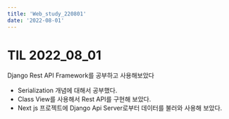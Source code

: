 ```yaml
---
title: 'Web_study_220801'
date: '2022-08-01'
---
```


# TIL 2022_08_01
Django Rest API Framework를 공부하고 사용해보았다
- Serialization 개념에 대해서 공부했다.
- Class View를 사용해서 Rest API를 구현해 보았다.
- Next js 프로젝트에 Django Api Server로부터 데이터를 불러와 사용해 보았다.
